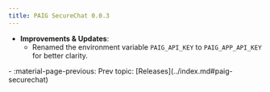 ```yaml
---
title: PAIG SecureChat 0.0.3
---
```

- **Improvements & Updates**:
    - Renamed the environment variable `PAIG_API_KEY` to `PAIG_APP_API_KEY` for better clarity.

<div class="grid cards" markdown>
-  :material-page-previous: Prev topic: [Releases](../index.md#paig-securechat)
</div>